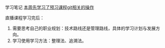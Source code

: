 学习笔记
[本周先学习了预习课程git相关的操作](https://github.com/greatfanfan/Note/blob/master/notes/GIT.md)

直播课程学习完后：
1. 需要思考自己的职业规划：技术路线还是管理路线，具体的学习计划与发展方向。
2. 学习使用学习方法：整理法、追溯法。
